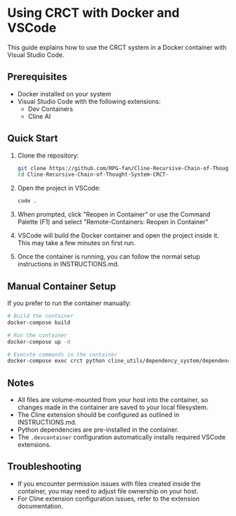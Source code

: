 # Using CRCT with Docker and VSCode

This guide explains how to use the CRCT system in a Docker container with Visual Studio Code.

## Prerequisites

- Docker installed on your system
- Visual Studio Code with the following extensions:
  - Dev Containers
  - Cline AI

## Quick Start

1. Clone the repository:
   ```bash
   git clone https://github.com/RPG-fan/Cline-Recursive-Chain-of-Thought-System-CRCT-.git
   cd Cline-Recursive-Chain-of-Thought-System-CRCT-
   ```

2. Open the project in VSCode:
   ```bash
   code .
   ```

3. When prompted, click "Reopen in Container" or use the Command Palette (F1) and select "Remote-Containers: Reopen in Container"

4. VSCode will build the Docker container and open the project inside it. This may take a few minutes on first run.

5. Once the container is running, you can follow the normal setup instructions in INSTRUCTIONS.md.

## Manual Container Setup

If you prefer to run the container manually:

```bash
# Build the container
docker-compose build

# Run the container
docker-compose up -d

# Execute commands in the container
docker-compose exec crct python cline_utils/dependency_system/dependency_processor.py
```

## Notes

- All files are volume-mounted from your host into the container, so changes made in the container are saved to your local filesystem.
- The Cline extension should be configured as outlined in INSTRUCTIONS.md.
- Python dependencies are pre-installed in the container.
- The `.devcontainer` configuration automatically installs required VSCode extensions.

## Troubleshooting

- If you encounter permission issues with files created inside the container, you may need to adjust file ownership on your host.
- For Cline extension configuration issues, refer to the extension documentation.
